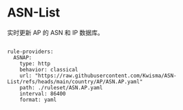 
# ASN-List

实时更新 AP 的 ASN 和 IP 数据库。

<pre><code class="language-javascript">
rule-providers:
  ASNAP:
    type: http
    behavior: classical
    url: "https://raw.githubusercontent.com/Kwisma/ASN-List/refs/heads/main/country/AP/ASN.AP.yaml"
    path: ./ruleset/ASN.AP.yaml
    interval: 86400
    format: yaml
</code></pre>
